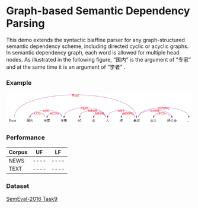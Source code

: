 # Graph-based Semantic Dependency Parsing  

This demo extends the syntactic biaffine parser for any graph-structured semantic dependency scheme, including directed cyclic or acyclic graphs.
In semantic dependency graph, each word is allowed for multiple head nodes. As illustrated in the following figure, “国内” is the argument of “专家” and at the same time it is an argument of “学者” .

### Example  
![sdp_demo](imgs/demo.png)  

### Performance
| Corpus | UF | LF |
| ---- |  ---- | ---- |
| NEWS | ---- | ---- |
| TEXT | ---- | ---- |


### Dataset  
[SemEval-2016 Task9](https://github.com/HIT-SCIR/SemEval-2016)
